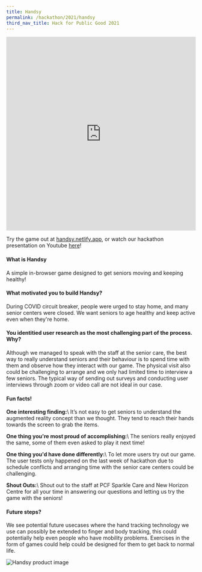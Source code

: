 ```yaml
---
title: Handsy
permalink: /hackathon/2021/handsy
third_nav_title: Hack for Public Good 2021
---
```



<iframe src="https://docs.google.com/presentation/d/e/2PACX-1vS3a-QqrqSAPaPrhSNvPTgU3F6iVwzTDVeFug3D31iwHFYWpEOQJXIbWg4bsgKLclTS1wM0ofH7Cu0P/embed?start=false&loop=false&delayms=3000" frameborder="0" width="100%"  height="515" allowfullscreen="true" mozallowfullscreen="true" webkitallowfullscreen="true"></iframe>

Try the game out at [handsy.netlify.app](https://handsy.netlify.app), or watch our hackathon presentation on Youtube [here](https://www.youtube.com/embed/IMbe5M2EAa4)! 

#### What is Handsy
A simple in-browser game designed to get seniors moving and keeping healthy!

#### What motivated you to build Handsy?
During COVID circuit breaker, people were urged to stay home, and many senior centers were closed. We want seniors to age healthy and keep active even when they're home. 

#### You identitied user research as the most challenging part of the process. Why?
Although we managed to speak with the staff at the senior care, the best way to really understand seniors and their behaviour is to spend time with them and observe how they interact with our game. The physical visit also could be challenging to arrange and we only had limited time to interview a few seniors. The typical way of sending out surveys and conducting user interviews through zoom or video call are not ideal in our case.

#### Fun facts!
**One interesting finding:**\\
It’s not easy to get seniors to understand the augmented reality concept than we thought. They tend to reach their hands towards the screen to grab the items.

**One thing you're most proud of accomplishing:**\\
The seniors really enjoyed the same, some of them even asked to play it next time!

**One thing you'd have done differently:**\\
To let more users try out our game. The user tests only happened on the last week of hackathon due to schedule conflicts and arranging time with the senior care centers could be challenging.

**Shout Outs:**\\
Shout out to the staff at PCF Sparkle Care and New Horizon Centre for all your time in answering our questions and letting us try the game with the seniors!

#### Future steps? 
We see potential future usecases where the hand tracking technology we use can possibly be extended to finger and body tracking, this could potentially help even people who have mobility problems. Exercises in the form of games could help could be designed for them to get back to normal life.

![Handsy product image](/images/Handsy_snapshot.png)